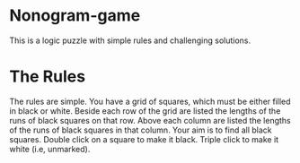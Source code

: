 # Nonogram-game
This is a logic puzzle with simple rules and challenging solutions.

# The Rules
The rules are simple.
You have a grid of squares, which must be either filled in black or white. 
Beside each row of the grid are listed the lengths of the runs of black squares on that row. 
Above each column are listed the lengths of the runs of black squares in that column. Your aim is to find all black squares.
Double click on a square to make it black. Triple click to make it white (i.e, unmarked).
